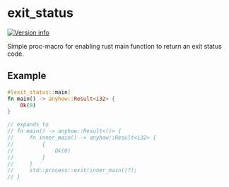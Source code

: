 # exit_status
[![Version info](https://img.shields.io/crates/v/exit_status.svg)](https://crates.io/crates/exit_status)

Simple proc-macro for enabling rust main function to return an exit status code.

## Example
```rust
#[exit_status::main]
fn main() -> anyhow::Result<i32> {
    Ok(0)
}

// expands to
// fn main() -> anyhow::Result<()> {
//     fn inner_main() -> anyhow::Result<i32> {
//         {
//             Ok(0)
//         }
//     }
//     std::process::exit(inner_main()?);
// }
```